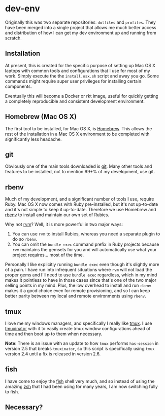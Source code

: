 # dev-env #

Originally this was two separate repositories: `dotfiles` and `profiles`. They
have been merged into a single project that allows me much better access and
distribution of how I can get my dev environment up and running from scratch.

## Installation ##

At present, this is created for the specific purpose of setting up Mac OS X
laptops with common tools and configurations that I use for most of my work.
Simply execute the the `install.osx.sh` script and away you go. Some commands
might require super user privileges for installing certain components.

Eventually this will become a Docker or rkt image, useful for quickly getting
a completely reproducible and consistent development environment.

## Homebrew (Mac OS X) ##

The first tool to be installed, for Mac OS X, is [Homebrew](https://brew.sh/).
This allows the rest of the installation in a Mac OS X environment to be
completed with significantly less headache.

## git ##

Obviously one of the main tools downloaded is [git](https://git-scm.com/). Many
other tools and features to be installed, not to mention 99+% of my development,
use git.

## rbenv ##

Much of my development, and a significant number of tools I use, require Ruby.
Mac OS X now comes with Ruby pre-installed, but it's not up-to-date and it's not
simple to keep it up-to-date. Therefore we use Homebrew and [rbenv](https://github.com/rbenv/rbenv)
to install and maintain our own set of Rubies.

Why not [rvm](https://rvm.io/)? Well, it is more powerful in two major ways:

1. You can use `rvm` to install Rubies, whereas you need a separate plugin to do
so `rbenv`.
2. You can omit the `bundle exec` command prefix in Ruby projects because `rvm`
maintains the gemsets for you and will automatically use what your project
requires... most of the time.

Personally I like explicitly running `bundle exec` even though it's slightly
more of a pain. I have run into infrequent situations where `rvm` will not load
the proper gems and I'll need to use `bundle exec` regardless, which in my mind
makes it pointless to have in those cases since that's one of the two major
selling points in my mind. Plus, the low overhead to install and run `rbenv`
makes it a good choice even for remote provisioning, and so I can keep better
parity between my local and remote environments using `rbenv`.

## tmux ##

I love me my windows managers, and specifically I really like [tmux](https://github.com/tmux/tmux/wiki).
I use [tmuxinator](https://github.com/tmuxinator/tmuxinator) with it to easily
create tmux window configurations ahead of time and then boot up to them when
necessary.

**Note**: There is an issue with an update to how `tmux` performs `has-session`
in version 2.5 that breaks `tmuxinator`, so this script is specifically using
`tmux` version 2.4 until a fix is released in version 2.6.

## fish ##

I have come to enjoy the [fish](https://fishshell.com/) shell very much, and so
instead of using the amazing [zsh](http://ohmyz.sh/) that I had been using for
many years, I am now switching fully to fish.

## Necessary? ##
